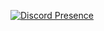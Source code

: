 [![Discord Presence](https://lanyard.cnrad.dev/api/764259980865699842?theme=dark&idleMessage=I%27m%20currently%20being%20lazy&bg=0D1117&borderRadius=-1px)](https://discord.com/users/764259980865699842)
